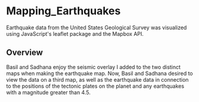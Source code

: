 # Mapping_Earthquakes
Earthquake data from the United States Geological Survey was visualized using JavaScript's leaflet package and the Mapbox API.

## Overview
Basil and Sadhana enjoy the seismic overlay I added to the two distinct maps when making the earthquake map. Now, Basil and Sadhana desired to view the data on a third map, as well as the earthquake data in connection to the positions of the tectonic plates on the planet and any earthquakes with a magnitude greater than 4.5.
